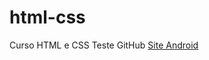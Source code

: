 # html-css
 Curso HTML e CSS
Teste GitHub <a href="https://evandrolougue.github.io/html-css/exercicios/ex017%20-%20desafio/">Site Android</a> 